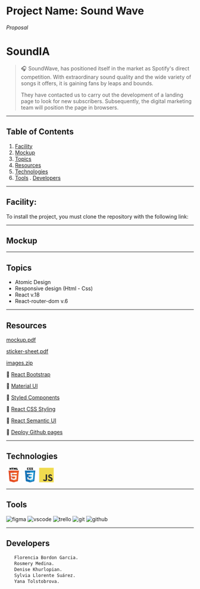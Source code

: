 # Project Name: Sound Wave

_Proposal_

# SoundIA

> 🎧 SoundWave, has positioned itself in the market as Spotify's direct competition. With extraordinary sound quality and the wide variety of songs it offers, it is gaining fans by leaps and bounds.
>
>
> They have contacted us to carry out the development of a landing page to look for new subscribers. Subsequently, the digital marketing team will position the page in browsers.
>

---

## Table of Contents

1. [Facility](#facility)
2. [Mockup](#mockup)
3. [Topics](#topics)
4. [Resources](#resources)
5. [Technologies](#technologies)
6. [Tools](#tools)
. [Developers](#developers)

---

## Facility:

To install the project, you must clone the repository with the following link:

---

## Mockup



---

## Topics

- Atomic Design
- Responsive design  (Html - Css)
- React v.18
- React-router-dom v.6

---

## Resources

[mockup.pdf](https://s3-us-west-2.amazonaws.com/secure.notion-static.com/8cd3e32d-dc35-4225-ba0e-70f073381fda/mockup.pdf)

[sticker-sheet.pdf](https://s3-us-west-2.amazonaws.com/secure.notion-static.com/2d942d8a-fed6-4c22-845f-c3ee91e7584b/sticker-sheet.pdf)

[images.zip](https://s3-us-west-2.amazonaws.com/secure.notion-static.com/17517576-28a7-436d-bb8a-274253dc506b/images.zip)

🔗 [React Bootstrap](https://react-bootstrap.github.io/)

🔗 [Material UI](https://mui.com/core/)

🔗 [Styled Components](https://styled-components.com/)

🔗 [React CSS Styling](https://www.robinwieruch.de/react-css-styling/)

🔗 [React Semantic UI](https://www.robinwieruch.de/react-semantic-ui-tutorial/)

🔗 [Deploy Github pages](https://dev.to/jhony/despliega-una-aplicacion-de-react-a-github-pages-con-github-actions-facilmente-320m)

---

## Technologies

<div> <img src="https://raw.githubusercontent.com/devicons/devicon/master/icons/html5/html5-original-wordmark.svg" alt="html5" width="40" height="40"/>
<img src="https://raw.githubusercontent.com/devicons/devicon/master/icons/css3/css3-original-wordmark.svg" alt="css3" width="40" height="40"/>
<img src="https://raw.githubusercontent.com/devicons/devicon/master/icons/javascript/javascript-original.svg" alt="javascript" width="40" height="40"/> </div>

---

## Tools

<div>
<img src="https://www.vectorlogo.zone/logos/figma/figma-icon.svg" alt="figma" width="40" height="40"/>
<img src="https://w7.pngwing.com/pngs/512/824/png-transparent-visual-studio-code-hd-logo-thumbnail.png" alt="vscode" width="40" heigth="40"/>
<img src="https://w7.pngwing.com/pngs/115/721/png-transparent-trello-social-icons-icon.png" alt="trello" width="40" heigth="40"/>
<img src="https://www.vectorlogo.zone/logos/git-scm/git-scm-icon.svg" alt="git" width="40" height="40"/>
<img src="https://cdn-icons-png.flaticon.com/512/25/25231.png" alt="github" width="40" heigth="40"/> </div>

---

## Developers

       Florencia Bordon Garcia.
       Rosmery Medina.
       Denise Khurlopian.
       Sylvia Llorente Suárez.
       Yana Tolstobrova.
